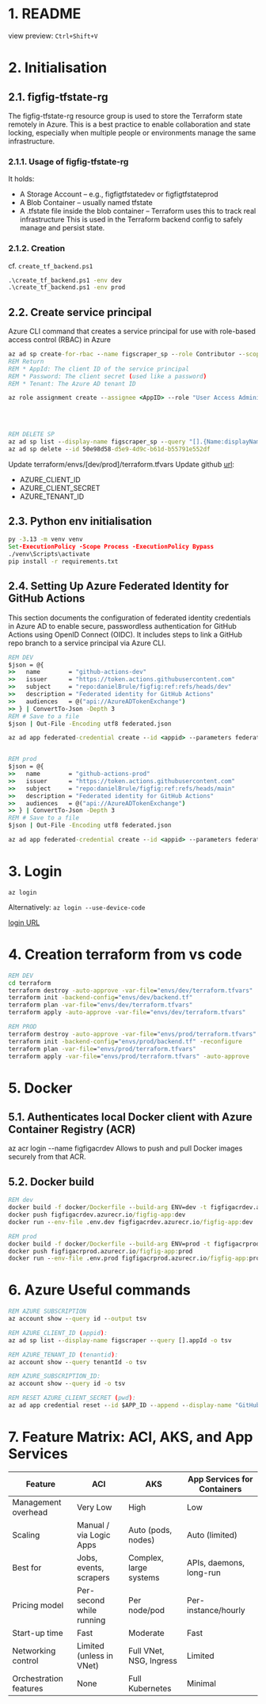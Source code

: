 # 1. README
view preview: 
`Ctrl+Shift+V`

# 2. Initialisation 
## 2.1.  figfig-tfstate-rg
The figfig-tfstate-rg resource group is used to store the Terraform state remotely in Azure. This is a best practice to enable collaboration and state locking, especially when multiple people or environments manage the same infrastructure.

### 2.1.1. Usage of figfig-tfstate-rg
It holds:
* A Storage Account – e.g., figfigtfstatedev or figfigtfstateprod
* A Blob Container – usually named tfstate
* A .tfstate file inside the blob container – Terraform uses this to track real infrastructure
This is used in the Terraform backend config to safely manage and persist state.

### 2.1.2. Creation
cf. `create_tf_backend.ps1`
```cmd
.\create_tf_backend.ps1 -env dev
.\create_tf_backend.ps1 -env prod
```

## 2.2. Create service principal 
Azure CLI command that creates a service principal for use with role-based access control (RBAC) in Azure
```cmd
az ad sp create-for-rbac --name figscraper_sp --role Contributor --scopes /subscriptions/051a6d90-968b-4010-896c-8bdb26a892d0
REM Return
REM * AppId: The client ID of the service principal
REM * Password: The client secret (used like a password)
REM * Tenant: The Azure AD tenant ID

az role assignment create --assignee <AppID> --role "User Access Administrator" --scope /subscriptions/051a6d90-968b-4010-896c-8bdb26a892d0
  
  
  

REM DELETE SP
az ad sp list --display-name figscraper_sp --query "[].{Name:displayName, AppId:appId, ObjectId:objectId}" -o table
az ad sp delete --id 50e98d58-d5e9-4d9c-b61d-b55791e552df
```

Update terraform/envs/[dev/prod]/terraform.tfvars
Update github [url](https://github.com/danielBrule/figfig/settings/secrets/actions):
* AZURE_CLIENT_ID
* AZURE_CLIENT_SECRET
* AZURE_TENANT_ID


## 2.3. Python env initialisation 
```cmd
py -3.13 -m venv venv
Set-ExecutionPolicy -Scope Process -ExecutionPolicy Bypass
./venv\Scripts\activate
pip install -r requirements.txt
```


## 2.4. Setting Up Azure Federated Identity for GitHub Actions

This section documents the configuration of federated identity credentials in Azure AD to enable secure, passwordless authentication for GitHub Actions using OpenID Connect (OIDC). It includes steps to link a GitHub repo branch to a service principal via Azure CLI.

```cmd
REM DEV
$json = @{
>>   name        = "github-actions-dev"
>>   issuer      = "https://token.actions.githubusercontent.com"
>>   subject     = "repo:danielBrule/figfig:ref:refs/heads/dev"
>>   description = "Federated identity for GitHub Actions"
>>   audiences   = @("api://AzureADTokenExchange")
>> } | ConvertTo-Json -Depth 3
REM # Save to a file
$json | Out-File -Encoding utf8 federated.json

az ad app federated-credential create --id <appid> --parameters federated.json


REM prod
$json = @{
>>   name        = "github-actions-prod"
>>   issuer      = "https://token.actions.githubusercontent.com"
>>   subject     = "repo:danielBrule/figfig:ref:refs/heads/main"
>>   description = "Federated identity for GitHub Actions"
>>   audiences   = @("api://AzureADTokenExchange")
>> } | ConvertTo-Json -Depth 3
REM # Save to a file
$json | Out-File -Encoding utf8 federated.json

az ad app federated-credential create --id <appid> --parameters federated.json


```


# 3. Login
```az login ```

Alternatively: 
```az login --use-device-code```

[login URL](https://microsoft.com/devicelogin)


# 4. Creation terraform from vs code 

```cmd
REM DEV
cd terraform
terraform destroy -auto-approve -var-file="envs/dev/terraform.tfvars"
terraform init -backend-config="envs/dev/backend.tf"
terraform plan -var-file="envs/dev/terraform.tfvars"
terraform apply -auto-approve -var-file="envs/dev/terraform.tfvars" 

REM PROD
terraform destroy -auto-approve -var-file="envs/prod/terraform.tfvars"
terraform init -backend-config="envs/prod/backend.tf" -reconfigure
terraform plan -var-file="envs/prod/terraform.tfvars"
terraform apply -var-file="envs/prod/terraform.tfvars" -auto-approve
```



# 5. Docker 

## 5.1. Authenticates local Docker client with Azure Container Registry (ACR)
az acr login --name figfigacrdev
Allows to push and pull Docker images securely from that ACR.



## 5.2. Docker build 

```cmd
REM dev
docker build -f docker/Dockerfile --build-arg ENV=dev -t figfigacrdev.azurecr.io/figfig-app:dev .
docker push figfigacrdev.azurecr.io/figfig-app:dev
docker run --env-file .env.dev figfigacrdev.azurecr.io/figfig-app:dev

REM prod
docker build -f docker/Dockerfile --build-arg ENV=prod -t figfigacrprod.azurecr.io/figfig-app:prod .
docker push figfigacrprod.azurecr.io/figfig-app:prod
docker run --env-file .env.prod figfigacrprod.azurecr.io/figfig-app:prod
```

# 6. Azure Useful commands 

```cmd
REM AZURE SUBSCRIPTION 
az account show --query id --output tsv

REM AZURE_CLIENT_ID (appid): 
az ad sp list --display-name figscraper --query [].appId -o tsv

REM AZURE_TENANT_ID (tenantid):
az account show --query tenantId -o tsv

REM AZURE_SUBSCRIPTION_ID: 
az account show --query id -o tsv

REM RESET AZURE_CLIENT_SECRET (pwd): 
az ad app credential reset --id $APP_ID --append --display-name "GitHub Actions Secret" --years 1

```



# 7. Feature Matrix: ACI, AKS, and App Services
| Feature                 | ACI                          | AKS                          | App Services for Containers       |
|-------------------------|------------------------------|-------------------------------|-----------------------------------|
| Management overhead     | Very Low                     | High                          | Low                               |
| Scaling                 | Manual / via Logic Apps      | Auto (pods, nodes)            | Auto (limited)                    |
| Best for                | Jobs, events, scrapers       | Complex, large systems        | APIs, daemons, long-run           |
| Pricing model           | Per-second while running     | Per node/pod                  | Per-instance/hourly               |
| Start-up time           | Fast                         | Moderate                      | Fast                              |
| Networking control      | Limited (unless in VNet)     | Full VNet, NSG, Ingress       | Limited                           |
| Orchestration features  | None                         | Full Kubernetes               | Minimal                           |
